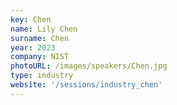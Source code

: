 ```yaml
---
key: Chen
name: Lily Chen
surname: Chen 
year: 2023
company: NIST
photoURL: /images/speakers/Chen.jpg
type: industry
website: '/sessions/industry_chen'
---
```

